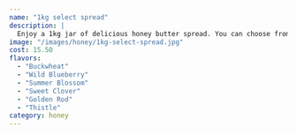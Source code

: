 ```yaml
---
name: "1kg select spread"
description: |
  Enjoy a 1kg jar of delicious honey butter spread. You can choose from our variety of honey spread flavours and the quantity you want to purchase.
image: "/images/honey/1kg-select-spread.jpg"
cost: 15.50
flavors:
  - "Buckwheat"
  - "Wild Blueberry"
  - "Summer Blossom"
  - "Sweet Clover"
  - "Golden Rod"
  - "Thistle"
category: honey
---
```

